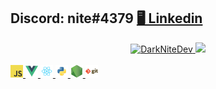 

## Discord: nite#4379 <a href="https://www.linkedin.com/mwlite/in/layla-ventilari-135574145">🖥️ Linkedin</a> 

<div align="center">
  
  <a href="https://github.com/DarkNiteDev">
    <img src="https://github-readme-stats.vercel.app/api?username=DarkNiteDev&show_icons=true&theme=dracula" alt="DarkNiteDev" />  
    <img src="https://github-readme-stats.vercel.app/api/top-langs/?username=DarkNiteDev&layout=compact&langs_count=7&theme=dracula"/>
  
</div>
<div style="display: inline_block"><br>
<code><img height="20" src="https://raw.githubusercontent.com/github/explore/80688e429a7d4ef2fca1e82350fe8e3517d3494d/topics/javascript/javascript.png"></code>
<code><img height="20" src="https://raw.githubusercontent.com/github/explore/80688e429a7d4ef2fca1e82350fe8e3517d3494d/topics/vue/vue.png"></code>
<code><img height="20" src="https://raw.githubusercontent.com/github/explore/80688e429a7d4ef2fca1e82350fe8e3517d3494d/topics/react/react.png"></code>
<code><img height="20" src="https://raw.githubusercontent.com/github/explore/5c058a388828bb5fde0bcafd4bc867b5bb3f26f3/topics/python/python.png"></code>
<code><img height="20" src="https://raw.githubusercontent.com/github/explore/80688e429a7d4ef2fca1e82350fe8e3517d3494d/topics/nodejs/nodejs.png"></code>
<code><img height="20" src="https://raw.githubusercontent.com/github/explore/80688e429a7d4ef2fca1e82350fe8e3517d3494d/topics/git/git.png"></code>

</div>
</div>
</div>
  
  
  

  

                                                                                                                                                                                                   
